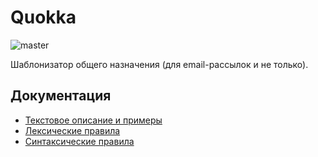 # Quokka
![master](https://github.com/mindbox-moscow/Quokka/workflows/master/badge.svg)


Шаблонизатор общего назначения (для email-рассылок и не только).


## Документация

* [Текстовое описание и примеры](https://help.mindbox.ru/шаблонизатор-подстановка-параметров-в-рассылки)
* [Лексические правила](https://mindbox-moscow.github.io/Quokka/docs/diagrams/lex/index.html)
* [Синтаксические правила](https://mindbox-moscow.github.io/Quokka/docs/diagrams/syntax/index.html)
